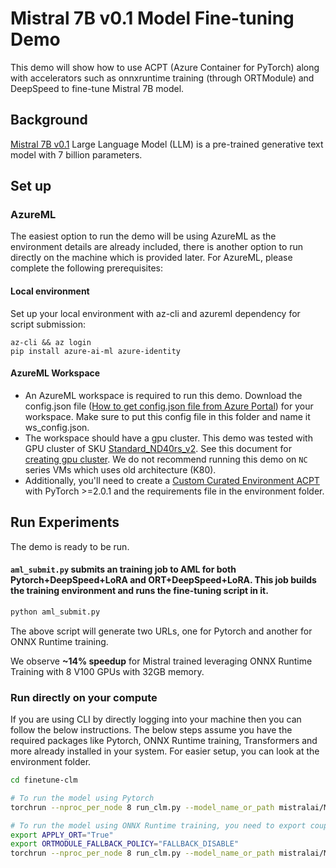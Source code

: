 # Mistral 7B v0.1 Model Fine-tuning Demo

This demo will show how to use ACPT (Azure Container for PyTorch) along with accelerators such as onnxruntime training (through ORTModule) and DeepSpeed to fine-tune Mistral 7B model.

## Background

[Mistral 7B v0.1](https://mistral.ai/news/announcing-mistral-7b/) Large Language Model (LLM) is a pre-trained generative text model with 7 billion parameters.

## Set up

### AzureML
The easiest option to run the demo will be using AzureML as the environment details are already included, there is another option to run directly on the machine which is provided later. For AzureML, please complete the following prerequisites:

#### Local environment
Set up your local environment with az-cli and azureml dependency for script submission:

```
az-cli && az login
pip install azure-ai-ml azure-identity
```

#### AzureML Workspace
- An AzureML workspace is required to run this demo. Download the config.json file ([How to get config.json file from Azure Portal](https://docs.microsoft.com/en-us/azure/machine-learning/how-to-configure-environment#workspace)) for your workspace. Make sure to put this config file in this folder and name it ws_config.json.
- The workspace should have a gpu cluster. This demo was tested with GPU cluster of SKU [Standard_ND40rs_v2](https://docs.microsoft.com/en-us/azure/virtual-machines/ndv2-series). See this document for [creating gpu cluster](https://docs.microsoft.com/en-us/azure/machine-learning/how-to-create-attach-compute-cluster?tabs=python). We do not recommend running this demo on `NC` series VMs which uses old architecture (K80).
- Additionally, you'll need to create a [Custom Curated Environment ACPT](https://learn.microsoft.com/en-us/azure/machine-learning/resource-curated-environments) with PyTorch >=2.0.1 and the requirements file in the environment folder.

## Run Experiments
The demo is ready to be run.

#### `aml_submit.py` submits an training job to AML for both Pytorch+DeepSpeed+LoRA and ORT+DeepSpeed+LoRA. This job builds the training environment and runs the fine-tuning script in it.

```bash
python aml_submit.py
```

The above script will generate two URLs, one for Pytorch and another for ONNX Runtime training.

We observe **~14% speedup** for Mistral trained leveraging ONNX Runtime Training with 8 V100 GPUs with 32GB memory.

### Run directly on your compute

If you are using CLI by directly logging into your machine then you can follow the below instructions. The below steps assume you have the required packages like Pytorch, ONNX Runtime training, Transformers and more already installed in your system. For easier setup, you can look at the environment folder.

```bash
cd finetune-clm

# To run the model using Pytorch
torchrun --nproc_per_node 8 run_clm.py --model_name_or_path mistralai/Mistral-7B-v0.1 --dataset_name databricks/databricks-dolly-15k --per_device_train_batch_size 1 --do_train --num_train_epochs 5 --output_dir results --overwrite_output_dir --save_strategy 'no' --fp16 --max_steps 500 --gradient_accumulation_steps 1 --learning_rate 0.00001 --adam_beta1 0.9 --adam_beta2 0.999 --adam_epsilon 1e-8 --deepspeed zero_stage_2.json

# To run the model using ONNX Runtime training, you need to export couple of variables and run the same command above, overall these would be your steps:
export APPLY_ORT="True"
export ORTMODULE_FALLBACK_POLICY="FALLBACK_DISABLE"
torchrun --nproc_per_node 8 run_clm.py --model_name_or_path mistralai/Mistral-7B-v0.1 --dataset_name databricks/databricks-dolly-15k --per_device_train_batch_size 1 --do_train --num_train_epochs 5 --output_dir results --overwrite_output_dir --save_strategy 'no' --fp16 --max_steps 500 --gradient_accumulation_steps 1 --learning_rate 0.00001 --adam_beta1 0.9 --adam_beta2 0.999 --adam_epsilon 1e-8 --deepspeed zero_stage_2.json
```

